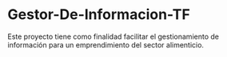 # Gestor-De-Informacion-TF

Este proyecto tiene como finalidad facilitar el gestionamiento de información para un emprendimiento del sector alimenticio.
